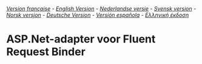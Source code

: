 ﻿_[Version française](README.md) - [English Version](README-EN.md) - [Nederlandse versie](README-NL.md) - [Svensk version](README-SE.md) - [Norsk versjon](README-NO.md) - [Deutsche Version](README-DE.md) - [Versión española](README-ES.md) - [Ελληνική έκδοση](README-GR.md)_

#  ASP.Net-adapter voor Fluent Request Binder 

